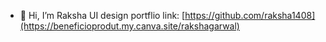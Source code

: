 - 👋 Hi, I’m Raksha
UI design portflio link: [https://github.com/raksha1408](https://beneficioprodut.my.canva.site/rakshagarwal)

<!---
raksha1408/raksha1408 is a ✨ special ✨ repository because its `README.md` (this file) appears on your GitHub profile.
You can click the Preview link to take a look at your changes.
--->
